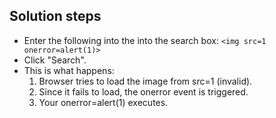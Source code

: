 ## Solution steps

- Enter the following into the into the search box: `<img src=1 onerror=alert(1)>`
- Click "Search".
- This is what happens:
  1. Browser tries to load the image from src=1 (invalid).
  2. Since it fails to load, the onerror event is triggered.
  3. Your onerror=alert(1) executes.
